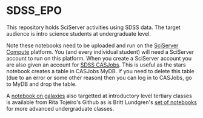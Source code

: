 # SDSS_EPO
This repository holds SciServer activities using SDSS data. The target audience is intro science students at undergraduate level.

Note these notebooks need to be uploaded and run on the <a href="https://apps.sciserver.org/">SciServer Compute</a> platform. You (and every individual student) will need a SciServer account to run on this platform. When you create a SciServer account you are also given an account for <a href="https://skyserver.sdss.org/CasJobs/">SDSS CASJobs</a>. This is useful as the stars notebook creates a table in CASJobs MyDB. If you need to delete this table (due to an error or some other reason) then you can log in to CASJobs, go to MyDB and drop the table.

A <a href="https://github.com/ritatojeiro/SDSSEPO">notebook on galaxies</a> also targetted at introductory level tertiary classes is available from Rita Tojeiro's Github as is Britt Lundgren's <a href="https://github.com/brittlundgren/SDSS-EPO">set of notebooks</a> for more advanced undergraduate classes.
